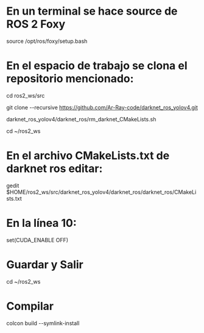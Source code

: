 # En un terminal se hace source de ROS 2 Foxy

source /opt/ros/foxy/setup.bash

# En el espacio de trabajo se clona el repositorio mencionado:

cd ros2_ws/src

git clone --recursive https://github.com/Ar-Ray-code/darknet_ros_yolov4.git

darknet_ros_yolov4/darknet_ros/rm_darknet_CMakeLists.sh

cd ~/ros2_ws

# En el archivo CMakeLists.txt de darknet ros editar:

gedit $HOME/ros2_ws/src/darknet_ros_yolov4/darknet_ros/darknet_ros/CMakeLists.txt

# En la línea 10:

set(CUDA_ENABLE OFF)

# Guardar y Salir
cd ~/ros2_ws

# Compilar
colcon build --symlink-install


